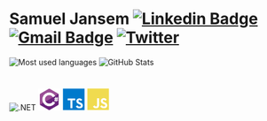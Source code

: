 # Samuel Jansem [![Linkedin Badge](https://img.shields.io/badge/-samueljansem-blue?style=flat-square&logo=Linkedin&logoColor=white&link=https://www.linkedin.com/in/samuel-j-8029b895)](https://www.linkedin.com/in/samuel-j-8029b895/) [![Gmail Badge](https://img.shields.io/badge/-contato@samueljansem.dev-c14438?style=flat-square&logo=Gmail&logoColor=white&link=mailto:contato@samueljansem.dev)](mailto:contato@samueljansem.dev) [![Twitter](https://img.shields.io/twitter/url/https/twitter.com/samueljansem.svg?style=social&label=%40samueljazen)](https://twitter.com/samueljazen)

<div style="display: block;">
    <img src="https://github-readme-stats.vercel.app/api/top-langs/?username=samueljansem&layout=compact&theme=dark&title_color=268bd2" alt="Most used languages" width="350" height="165" />
    <img src="https://github-readme-stats.vercel.app/api?username=samueljansem&count_private=true&show_icons=true&theme=dark&icon_color=268bd2&title_color=268bd2" alt="GitHub Stats" width="420" height="165" />
</div>

#

<section>
  <img alt=".NET" width="40" src="https://cdn.jsdelivr.net/gh/devicons/devicon/icons/dotnetcore/dotnetcore-original.svg" />
  <img alt="C#" width="40" src="https://raw.githubusercontent.com/devicons/devicon/master/icons/csharp/csharp-original.svg" />  
  <img alt="Typescript" width="40" src="https://raw.githubusercontent.com/devicons/devicon/master/icons/typescript/typescript-plain.svg" />
  <img alt="Javascript" width="40" src="https://raw.githubusercontent.com/devicons/devicon/master/icons/javascript/javascript-plain.svg" />
</section>

